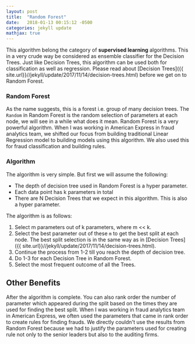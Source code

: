 ```yaml
---
layout: post
title:  "Random Forest"
date:   2018-01-13 00:15:12 -0500
categories: jekyll update
mathjax: true
---
```


This algorithm belong the category of **supervised learning** algorithms. This in a very crude way be considered as ensemble classifier for the Decision Trees. Just like Decision Trees, this algorithm can be used both for classification as well as regression. Please read about [Decision Trees]({{ site.url}}//jekyll/update/2017/11/14/decision-trees.html) before we get on to Random Forest.

### Random Forest
As the name suggests, this is a forest i.e. group of many decision trees. The `Random` in  Random Forest is the random selection of parameters at each node, we will see in a while what does it mean. Random Forest is a very powerful algorithm. When I was working in American Express in fraud analytics team, we shifted our focus from building traditional Linear Regression model to building models using this algorithm. We also used this  for fraud classification and building rules.

### Algorithm
The algorithm is very simple. But first we will assume the following:
* The depth of decision tree used in Random Forest is a hyper parameter.
* Each data point has k parameters in total
* There are N Decision Trees that we expect in this algorithm. This is also a hyper parameter.

The algorithm is as follows:
1. Select m parameters out of k parameters, where m << k.
2. Select the best parameter out of these `m` to get the best split at each node. The best split selection is in the same way as in [Decision Trees]({{ site.url}}//jekyll/update/2017/11/14/decision-trees.html).
3. Continue the process from 1-2 till you reach the depth of decision tree.
4. Do 1-3 for each Decision Tree in Random Forest.
5. Select the most frequent outcome of all the Trees.

## Other Benefits
After the algorithm is complete. You can also rank order the number of parameter which appeared during the split based on the times they are used for finding the best split. When I was working in fraud analytics team in American Express, we often used the parameters that came in rank order to create rules for finding frauds. We directly couldn't use the results from Random Forest because we had to justify the parameters used for creating rule not only to the senior leaders but also to the auditing firms.
